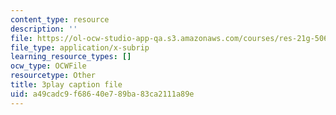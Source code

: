 ```yaml
---
content_type: resource
description: ''
file: https://ol-ocw-studio-app-qa.s3.amazonaws.com/courses/res-21g-506-kanji-learning-any-time-any-place-for-japanese-vi-spring-2021/a49cadc9f68640e789ba83ca2111a89e_TdcQPpHF5bo.srt
file_type: application/x-subrip
learning_resource_types: []
ocw_type: OCWFile
resourcetype: Other
title: 3play caption file
uid: a49cadc9-f686-40e7-89ba-83ca2111a89e
---
```

